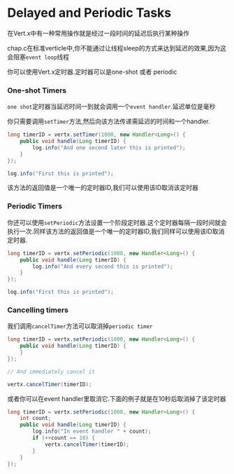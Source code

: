 # Delayed and Periodic Tasks

在Vert.x中有一种常用操作就是经过一段时间的延迟后执行某种操作

chap.c在标准verticle中,你不能通过让线程sleep的方式来达到延迟的效果,因为这会阻塞`event loop`线程

你可以使用Vert.x定时器.定时器可以是one-shot 或者 periodic

### One-shot Timers

`one shot`定时器当延迟时间一到就会调用一个`event handler`.延迟单位是毫秒

你只需要调用`setTimer`方法,然后向该方法传递需延迟的时间和一个handler.
```java
long timerID = vertx.setTimer(1000, new Handler<Long>() {
    public void handle(Long timerID) {
        log.info("And one second later this is printed");
    }
});

log.info("First this is printed");
```

该方法的返回值是一个唯一的定时器ID,我们可以使用该ID取消该定时器

### Periodic Timers

你还可以使用`setPeriodic`方法设置一个阶段定时器.这个定时器每隔一段时间就会执行一次.同样该方法的返回值是一个唯一的定时器ID,我们同样可以使用该ID取消定时器.
```java
long timerID = vertx.setPeriodic(1000, new Handler<Long>() {
    public void handle(Long timerID) {
        log.info("And every second this is printed");
    }
});

log.info("First this is printed");
```

### Cancelling timers

我们调用`cancelTimer`方法可以取消掉`periodic timer`
```java
long timerID = vertx.setPeriodic(1000, new Handler<Long>() {
    public void handle(Long timerID) {
    }
});

// And immediately cancel it

vertx.cancelTimer(timerID);
```

或者你可以在event handler里取消它.下面的例子就是在10秒后取消掉了该定时器
```java
long timerID = vertx.setPeriodic(1000, new Handler<Long>() {
    int count;
    public void handle(Long timerID) {
        log.info("In event handler " + count);
        if (++count == 10) {
            vertx.cancelTimer(timerID);
        }
    }
});
```
